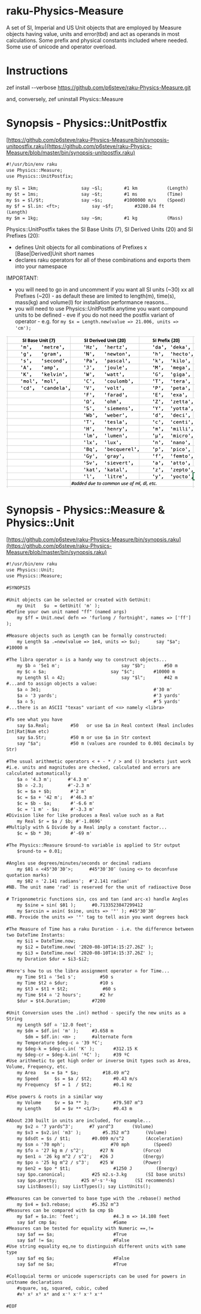 # raku-Physics-Measure
A set of SI, Imperial and US Unit objects that are employed by Measure objects having value, units and error(tbd) and act as operands in most calculations. Some prefix and physical constants included where needed. Some use of unicode and operator overload.

# Instructions
zef install --verbose https://github.com/p6steve/raku-Physics-Measure.git

and, conversely, zef uninstall Physics::Measure

# Synopsis - Physics::UnitPostfix
[https://github.com/p6steve/raku-Physics-Measure/bin/synopsis-unitpostfix.raku](https://github.com/p6steve/raku-Physics-Measure/blob/master/bin/synopsis-unitpostfix.raku)

```perl6
#!/usr/bin/env raku
use Physics::Measure;
use Physics::UnitPostfix;

my $l = 1km;			    say ~$l;        #1 km           (Length)
my $t = 1ms;			    say ~$t;        #1 ms           (Time)
my $s = $l/$t;			    say ~$s;        #1000000 m/s    (Speed)
my $f = $l.in: <ft>;    	    say ~$f;        #3280.84 ft     (Length)
my $m = 1kg;			    say ~$m;        #1 kg           (Mass)
```
 
Physics::UnitPostfix takes the SI Base Units (7), SI Derived Units (20) and SI Prefixes (20):
* defines Unit objects for all combinations of Prefixes x [Base|Derived]Unit short names
* declares raku <postfix> operators for all of these combinations and exports them into your namespace

IMPORTANT:
* you will need to go in and uncomment if you want all SI units (~30) xx all Prefixes (~20) - as default these are limited to length(m), time(s), mass(kg) and volume(l) for installation performance reasons...
* you will need to use Physics::UnitPostfix anytime you want compound units to be defined - eve if you do not need the postfix variant of operator - e.g. for ```my $x = Length.new(value => 21.006, units => 'cm');```

![](images/SIUnitPrefixTable.png) <!-- .element height="50%" width="50%" -->

# Synopsis - Physics::Measure & Physics::Unit
[https://github.com/p6steve/raku-Physics-Measure/bin/synopsis.raku](https://github.com/p6steve/raku-Physics-Measure/blob/master/bin/synopsis.raku)

```perl6
#!/usr/bin/env raku
use Physics::Unit;
use Physics::Measure;

#SYNOPSIS

#Unit objects can be selected or created with GetUnit:
    my Unit   $u  = GetUnit( 'm' );
#Define your own unit named "ff" (named args)
    my $ff = Unit.new( defn => 'furlong / fortnight', names => ['ff'] );

#Measure objects such as Length can be formally constructed:
    my Length $a .=new(value => 1e4, units => $u);		say "$a";		#10000 m

#The libra operator ♎️ is a handy way to construct objects...
    my $b ♎️ '5e1 m';						say "$b";		#50 m
    my $c ♎️ $a;						say "$c";		#10000 m
    my Length $l ♎️ 42;						say "$l";		#42 m
#...and to assign objects a value:
    $a ♎️ 3e1;          								#'30 m'
    $a ♎️ '3 yards';    								#'3 yards'
    $a ♎️ 5;            								#'5 yards'
#...there is an ASCII "texas" variant of <♎️> namely <libra> 

#To see what you have
    say $a.Real;        #50   or use $a in Real context (Real includes Int|Rat|Num etc)
    say $a.Str;         #50 m or use $a in Str context
    say "$a";           #50 m (values are rounded to 0.001 decimals by Str)

#The usual arithmetic operators < + - * / > and () brackets just work
#i.e. units and magnitudes are checked, calculated and errors are calculated automatically    
    $a ♎️ '4.3 m';      #'4.3 m' 
    $b ♎️ -2.3;         #'-2.3 m'
    $c = $a + $b;       #'2 m'
    $c = $a + '42 m';   #'46.3 m'
    $c = $b - $a;       #'-6.6 m'
    $c = '1 m' - $a;    #'-3.3 m' 
#Division like for like produces a Real value such as a Rat
    my Real $r = $a / $b; #'-1.8696'
#Multiply with & Divide by a Real imply a constant factor...
    $c = $b * 30;       #'-69 m'
    
#The Physics::Measure $round-to variable is applied to Str output
    $round-to = 0.01;

#Angles use degrees/minutes/seconds or decimal radians
    my $θ1 ♎️ <45°30′30″>;      #45°30′30″ (using <> to deconfuse quotation marks)
    my $θ2 ♎️ '2.141 radians';  #'2.141 radian'
#NB. The unit name 'rad' is reserved for the unit of radioactive Dose

# Trigonometric functions sin, cos and tan (and arc-x) handle Angles
    my $sine = sin( $θ1 );      #0.7133523847299412
    my $arcsin = asin( $sine, units => '°' ); #45°30′30″
#NB. Provide the units => '°' tag to tell asin you want degrees back

#The Measure of Time has a raku Duration - i.e. the difference between two DateTime Instants:
    my $i1 = DateTime.now;
    my $i2 = DateTime.new( '2020-08-10T14:15:27.26Z' );
    my $i3 = DateTime.new( '2020-08-10T14:15:37.26Z' );
    my Duration $dur = $i3-$i2;

#Here's how to us the libra assignment operator ♎️ for Time...
    my Time $t1 ♎️ '5e1 s';     	#50 s
    my Time $t2 ♎️ $dur;        	#10 s
    my $t3 = $t1 + $t2;         	#60 s
    my Time $t4 ♎️ '2 hours';   	#2 hr
    $dur = $t4.Duration;		#7200

#Unit Conversion uses the .in() method - specify the new units as a String
    my Length $df ♎️ '12.0 feet';
    my $dm = $df.in( 'm' );		#3.658 m
       $dm = $df.in: <m> ;		#alternate form
    my Temperature $deg-c ♎️ '39 ºC';
    my $deg-k = $deg-c.in( 'K' );       #312.15 K
    my $deg-cr = $deg-k.in( 'ºC' );     #39 ºC
#Use arithmetic to get high order or inverse Unit types such as Area, Volume, Frequency, etc.
    my Area	  $x = $a * $a;         #18.49 m^2
    my Speed      $s = $a / $t2;        #0.43 m/s
    my Frequency  $f = 1  / $t2;        #0.1 Hz

#Use powers & roots in a similar way
    my Volume     $v = $a ** 3;         #79.507 m^3
    my Length	  $d = $v ** <1/3>;     #0.43 m

#About 230 built in units are included, for example...
    my $v2 ♎️ '7 yards^3';		#7 yard^3		(Volume)
    my $v3 = $v2.in( 'm3' );		#5.352 m^3		(Volume) 
    my $dsdt = $s / $t1;		#0.009 m/s^2		(Acceleration)
    my $sm ♎️ '70 mph';                	#70 mph			(Speed)
    my $fo ♎️ '27 kg m / s^2';		#27 N			(Force)
    my $en1 ♎️ '26 kg m^2 / s^2';	#26 J			(Energy)
    my $po ♎️ '25 kg m^2 / s^3';	#25 W			(Power)
    my $en2 = $po * $t1;                #1250 J			(Energy)
    say $po.canonical;			#25 m2.s-3.kg   	(SI base units)
    say $po.pretty;			#25 m²⋅s⁻³⋅kg   	(SI recommends)
    say ListBases(); say ListTypes(); say ListUnits();

#Measures can be converted to base type with the .rebase() method
    my $v4 = $v3.rebase;		#5.352 m^3
#Measures can be compared with $a cmp $b
    my $af = $a.in: 'feet';             #4.3 m => 14.108 feet
    say $af cmp $a;                     #Same
#Measures can be tested for equality with Numeric ==,!=
    say $af == $a;                      #True
    say $af != $a;                      #False
#Use string equality eq,ne to distinguish different units with same type  
    say $af eq $a;                      #False
    say $af ne $a;                      #True

#Colloquial terms or unicode superscripts can be used for powers in unitname declarations 
    #square, sq, squared, cubic, cubed
    #x¹ x² x³ x⁴ and x⁻¹ x⁻² x⁻³ x⁻⁴

#EOF
```
